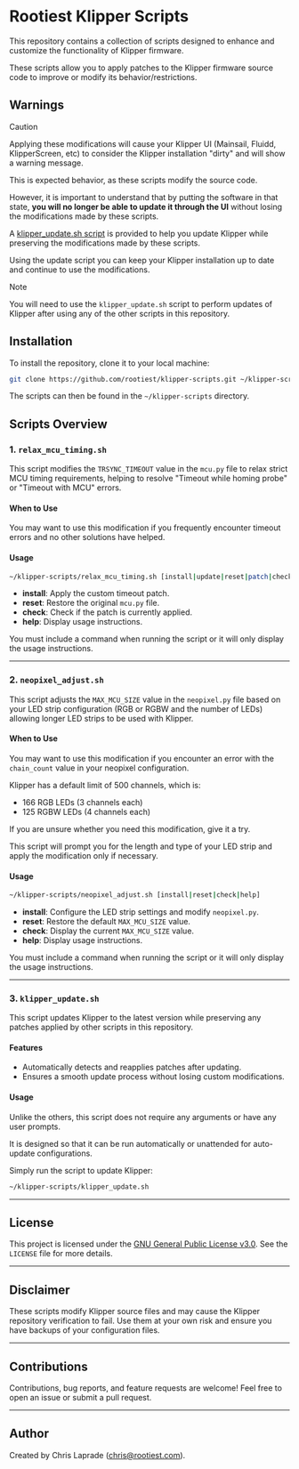 # Rootiest Klipper Scripts

This repository contains a collection of scripts designed to enhance
and customize the functionality of Klipper firmware.

These scripts allow you to apply patches to the Klipper firmware source code
to improve or modify its behavior/restrictions.

## Warnings

> [!CAUTION]
> Applying these modifications will cause your Klipper UI
> (Mainsail, Fluidd, KlipperScreen, etc) to consider
> the Klipper installation "dirty" and will show a warning message.

This is expected behavior, as these scripts modify the source code.

However, it is important to understand that by putting the software in that state,
**you will no longer be able to update it through the UI** without losing the modifications
made by these scripts.

A [klipper_update.sh script](#3-klipper_updatesh) is provided to help you update
Klipper while preserving the modifications made by these scripts.

Using the update script you can keep your Klipper installation up to date
and continue to use the modifications.

> [!NOTE]
> You will need to use the `klipper_update.sh` script
> to perform updates of Klipper after using
> any of the other scripts in this repository.

## Installation

To install the repository, clone it to your local machine:

```bash
git clone https://github.com/rootiest/klipper-scripts.git ~/klipper-scripts
```

The scripts can then be found in the `~/klipper-scripts` directory.

## Scripts Overview

### 1. `relax_mcu_timing.sh`

This script modifies the `TRSYNC_TIMEOUT` value in the `mcu.py` file
to relax strict MCU timing requirements,
helping to resolve "Timeout while homing probe" or "Timeout with MCU" errors.

#### When to Use

You may want to use this modification if you frequently encounter timeout errors
and no other solutions have helped.

#### Usage

```bash
~/klipper-scripts/relax_mcu_timing.sh [install|update|reset|patch|check|help]
```

- **install**: Apply the custom timeout patch.
- **reset**: Restore the original `mcu.py` file.
- **check**: Check if the patch is currently applied.
- **help**: Display usage instructions.

You must include a command when running the script
or it will only display the usage instructions.

---

### 2. `neopixel_adjust.sh`

This script adjusts the `MAX_MCU_SIZE` value in the `neopixel.py` file
based on your LED strip configuration (RGB or RGBW and the number of LEDs)
allowing longer LED strips to be used with Klipper.

#### When to Use

You may want to use this modification if you encounter an error with
the `chain_count` value in your neopixel configuration.

Klipper has a default limit of 500 channels, which is:

- 166 RGB LEDs (3 channels each)
- 125 RGBW LEDs (4 channels each)

If you are unsure whether you need this modification, give it a try.

This script will prompt you for the length and type of your LED strip
and apply the modification only if necessary.

#### Usage

```bash
~/klipper-scripts/neopixel_adjust.sh [install|reset|check|help]
```

- **install**: Configure the LED strip settings and modify `neopixel.py`.
- **reset**: Restore the default `MAX_MCU_SIZE` value.
- **check**: Display the current `MAX_MCU_SIZE` value.
- **help**: Display usage instructions.

You must include a command when running the script
or it will only display the usage instructions.

---

### 3. `klipper_update.sh`

This script updates Klipper to the latest version while preserving
any patches applied by other scripts in this repository.

#### Features

- Automatically detects and reapplies patches after updating.
- Ensures a smooth update process without losing custom modifications.

#### Usage

Unlike the others, this script does not require any arguments or have any user prompts.

It is designed so that it can be run automatically
or unattended for auto-update configurations.

Simply run the script to update Klipper:

```bash
~/klipper-scripts/klipper_update.sh
```

---

## License

This project is licensed under the [GNU General Public License v3.0](LICENSE).
See the `LICENSE` file for more details.

---

## Disclaimer

These scripts modify Klipper source files and may cause the Klipper
repository verification to fail. Use them at your own risk
and ensure you have backups of your configuration files.

---

## Contributions

Contributions, bug reports, and feature requests are welcome!
Feel free to open an issue or submit a pull request.

---

## Author

Created by Chris Laprade (<chris@rootiest.com>).
